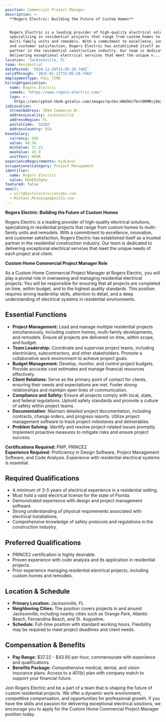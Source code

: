 ```yaml
---
position: Commercial Project Manager
description: >-
  **Rogers Electric: Building the Future of Custom Homes**


  Rogers Electric is a leading provider of high-quality electrical solutions,
  specializing in residential projects that range from custom homes to
  multi-family units and remodels. With a commitment to excellence, innovation,
  and customer satisfaction, Rogers Electric has established itself as a trusted
  partner in the residential construction industry. Our team is dedicated to
  delivering exceptional electrical services that meet the unique n...
location: 'Jacksonville, FL'
team: Residential
datePosted: '2024-12-20T15:05:20.746Z'
validThrough: '2025-01-21T15:05:20.746Z'
employmentType: FULL_TIME
hiringOrganization:
  name: Rogers Electric
  sameAs: 'https://www.rogers-electric.com/'
  logo: >-
    https://encrypted-tbn0.gstatic.com/images?q=tbn:ANd9GcTbvt0RMRvj6bZdL81Q6HJeRVl_qflQIGgp9w&s
jobLocation:
  streetAddress: 5894 Commerce Dr.
  addressLocality: Jacksonville
  addressRegion: FL
  postalCode: '32202'
  addressCountry: USA
baseSalary:
  currency: USD
  value: 40.56
  minValue: 37.22
  maxValue: 43.9
  unitText: HOUR
experienceRequirements: midLevel
occupationalCategory: Project Management
identifier:
  name: Rogers Electric
  value: ROGE9z9gkw
featured: false
email:
  - will@bestelectricianjobs.com
  - Michael.Mckeaige@pes123.com
---
```




**Rogers Electric: Building the Future of Custom Homes**

Rogers Electric is a leading provider of high-quality electrical solutions, specializing in residential projects that range from custom homes to multi-family units and remodels. With a commitment to excellence, innovation, and customer satisfaction, Rogers Electric has established itself as a trusted partner in the residential construction industry. Our team is dedicated to delivering exceptional electrical services that meet the unique needs of each project and client.

**Custom Home Commercial Project Manager Role**

As a Custom Home Commercial Project Manager at Rogers Electric, you will play a pivotal role in overseeing and managing residential electrical projects. You will be responsible for ensuring that all projects are completed on time, within budget, and to the highest quality standards. This position requires strong leadership skills, attention to detail, and a deep understanding of electrical systems in residential environments.

## Essential Functions

- **Project Management:** Lead and manage multiple residential projects simultaneously, including custom homes, multi-family developments, and remodels. Ensure all projects are delivered on time, within scope, and budget.
- **Team Leadership:** Coordinate and supervise project teams, including electricians, subcontractors, and other stakeholders. Promote a collaborative work environment to achieve project goals.
- **Budget Management:** Develop, monitor, and control project budgets. Provide accurate cost estimates and manage financial resources effectively.
- **Client Relations:** Serve as the primary point of contact for clients, ensuring their needs and expectations are met. Foster strong relationships and maintain open lines of communication.
- **Compliance and Safety:** Ensure all projects comply with local, state, and federal regulations. Uphold safety standards and promote a culture of safety within project teams.
- **Documentation:** Maintain detailed project documentation, including contracts, change orders, and progress reports. Utilize project management software to track project milestones and deliverables.
- **Problem Solving:** Identify and resolve project-related issues promptly. Implement proactive measures to mitigate risks and ensure project success.

**Certifications Required:** PMP, PRINCE2  
**Experience Required:** Proficiency in Design Software, Project Management Software, and Code Analysis. Experience with residential electrical systems is essential.

## Required Qualifications

- A minimum of 3-5 years of electrical experience in a residential setting.
- Must hold a valid electrical license for the state of Florida.
- Demonstrated experience with design and project management software.
- Strong understanding of physical requirements associated with electrical installations.
- Comprehensive knowledge of safety protocols and regulations in the construction industry.

## Preferred Qualifications

- PRINCE2 certification is highly desirable.
- Proven experience with code analysis and its application in residential projects.
- Prior experience managing residential electrical projects, including custom homes and remodels.

## Location & Schedule

- **Primary Location:** Jacksonville, FL
- **Neighboring Cities:** The position covers projects in and around Jacksonville, including nearby cities such as Orange Park, Atlantic Beach, Fernandina Beach, and St. Augustine.
- **Schedule:** Full-time position with standard working hours. Flexibility may be required to meet project deadlines and client needs.

## Compensation & Benefits

- **Pay Range:** $37.22 - $43.90 per hour, commensurate with experience and qualifications.
- **Benefits Package:** Comprehensive medical, dental, and vision insurance plans. Access to a 401(k) plan with company match to support your financial future.

Join Rogers Electric and be a part of a team that is shaping the future of custom residential projects. We offer a dynamic work environment, competitive compensation, and opportunities for professional growth. If you have the skills and passion for delivering exceptional electrical solutions, we encourage you to apply for the Custom Home Commercial Project Manager position today.

